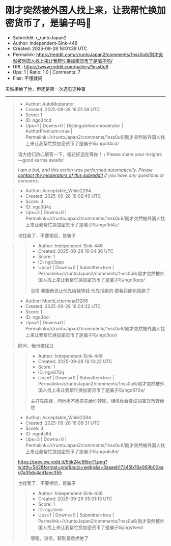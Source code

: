 # 刚才突然被外国人找上来，让我帮忙换加密货币了，是骗子吗🤥

- Subreddit: r_runtoJapan2
- Author: Independent-Sink-446
- Created: 2025-09-28 16:01:39 UTC
- Permalink: https://reddit.com/r/runtoJapan2/comments/1nss0u6/刚才突然被外国人找上来让我帮忙换加密货币了是骗子吗/
- URL: https://www.reddit.com/gallery/1nss0u6
- Ups: 1 | Ratio: 1.0 | Comments: 7
- Flair: 不懂就问


虽然拒绝了他，但还是第一次遇见这种事


---

> - Author: AutoModerator
> - Created: 2025-09-28 16:01:39 UTC
> - Score: 1
> - ID: ngo34cd
> - Ups=1 | Downs=0 | Distinguished=moderator | AuthorPremium=true | Permalink=/r/runtoJapan2/comments/1nss0u6/刚才突然被外国人找上来让我帮忙换加密货币了是骗子吗/ngo34cd/
>
> 请大佬们热心解答一下，樱花好运在等你！ / Please share your insights—good karma awaits!
> 
> 
> *I am a bot, and this action was performed automatically. Please [contact the moderators of this subreddit](/message/compose/?to=/r/runtoJapan2) if you have any questions or concerns.*

> - Author: Acceptable_While2284
> - Created: 2025-09-28 16:02:49 UTC
> - Score: 3
> - ID: ngo3d4z
> - Ups=3 | Downs=0 | Permalink=/r/runtoJapan2/comments/1nss0u6/刚才突然被外国人找上来让我帮忙换加密货币了是骗子吗/ngo3d4z/
>
> 也找我了，不要相信，是骗子

>> - Author: Independent-Sink-446
>> - Created: 2025-09-28 16:04:36 UTC
>> - Score: 1
>> - ID: ngo3qep
>> - Ups=1 | Downs=0 | Submitter=true | Permalink=/r/runtoJapan2/comments/1nss0u6/刚才突然被外国人找上来让我帮忙换加密货币了是骗子吗/ngo3qep/
>>
>> 没信
>> 我跟他说让他先给我转钱
>> 他先拒绝的
>> 那我只能也拒绝了

> - Author: MuchLetterhead3206
> - Created: 2025-09-28 16:04:22 UTC
> - Score: 1
> - ID: ngo3ooi
> - Ups=1 | Downs=0 | Permalink=/r/runtoJapan2/comments/1nss0u6/刚才突然被外国人找上来让我帮忙换加密货币了是骗子吗/ngo3ooi/
>
> 同问，我也被找过

>> - Author: Independent-Sink-446
>> - Created: 2025-09-28 16:16:22 UTC
>> - Score: 1
>> - ID: ngo670q
>> - Ups=1 | Downs=0 | Submitter=true | Permalink=/r/runtoJapan2/comments/1nss0u6/刚才突然被外国人找上来让我帮忙换加密货币了是骗子吗/ngo670q/
>>
>> 主打先质疑，问他愿不愿意先给你转钱，相信你会变成加密货币转给他

> - Author: Acceptable_While2284
> - Created: 2025-09-28 16:09:31 UTC
> - Score: 3
> - ID: ngo4s8d
> - Ups=3 | Downs=0 | Permalink=/r/runtoJapan2/comments/1nss0u6/刚才突然被外国人找上来让我帮忙换加密货币了是骗子吗/ngo4s8d/
>
> https://preview.redd.it/55k24c98jxrf1.png?width=542&format=png&auto=webp&s=3aaaeb17345b78a069b00aad7a35dc4ad1aec355
> 
> 也找我了，不要相信，是骗子

>> - Author: Independent-Sink-446
>> - Created: 2025-09-29 05:01:13 UTC
>> - Score: 1
>> - ID: ngs1ved
>> - Ups=1 | Downs=0 | Submitter=true | Permalink=/r/runtoJapan2/comments/1nss0u6/刚才突然被外国人找上来让我帮忙换加密货币了是骗子吗/ngs1ved/
>>
>> 嗯嗯，没信，聊到最后拒绝了

